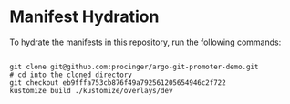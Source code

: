 
# Manifest Hydration

To hydrate the manifests in this repository, run the following commands:

```shell

git clone git@github.com:procinger/argo-git-promoter-demo.git
# cd into the cloned directory
git checkout eb9fffa753cb876f49a792561205654946c2f722
kustomize build ./kustomize/overlays/dev
```